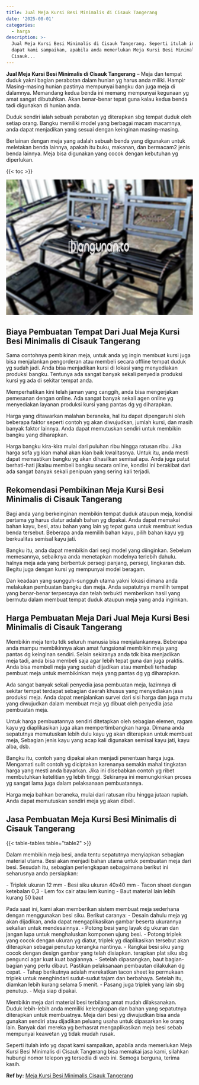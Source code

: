 ```yaml
---
title: Jual Meja Kursi Besi Minimalis di Cisauk Tangerang
date: '2025-08-01'
categories:
  - harga
description: >-
  Jual Meja Kursi Besi Minimalis di Cisauk Tangerang. Seperti itulah info yg
  dapat kami sampaikan, apabila anda memerlukan Meja Kursi Besi Minimalis di
  Cisauk...
---
```


**Jual Meja Kursi Besi Minimalis di Cisauk Tangerang** – Meja dan tempat duduk yakni bagian perabotan dalam hunian yg harus anda miliki. Hampir Masing-masing hunian pastinya mempunyai bangku dan juga meja di dalamnya. Memandang kedua benda ini memang mempunyai kegunaan yg amat sangat dibutuhkan. Akan benar-benar tepat guna kalau kedua benda tadi digunakan di hunian anda.

Duduk sendiri ialah sebuah perabotan yg diterapkan sbg tempat duduk oleh setiap orang. Bangku memiliki model yang berbagai macam macamnya, anda dapat menjadikan yang sesuai dengan keinginan masing-masing.

Berlainan dengan meja yang adalah sebuah benda yang digunakan untuk meletakan benda lainnya, apakah itu buku, makanan, dan bermacam2 jenis benda lainnya. Meja bisa digunakan yang cocok dengan kebutuhan yg diperlukan.

{{< toc >}}

![Jual Meja Kursi Besi Minimalis di Cisauk Tangerang](/images/jual-meja-besi-murah20.png)

## Biaya Pembuatan Tempat Dari Jual Meja Kursi Besi Minimalis di Cisauk Tangerang

Sama contohnya pembikinan meja, untuk anda yg ingin membuat kursi juga bisa menjalankan pengorderan atau membeli secara offline tempat duduk yg sudah jadi. Anda bisa menjadikan kursi di lokasi yang menyediakan produksi bangku. Tentunya ada sangat banyak sekali penyedia produksi kursi yg ada di sekitar tempat anda.

Memperhatikan kini telah jaman yang canggih, anda bisa mengerjakan pemesanan dengan online. Ada sangat banyak sekali agen online yg menyediakan layanan produksi kursi yang pantas dg yg diharapkan.

Harga yang ditawarkan malahan beraneka, hal itu dapat dipengaruhi oleh beberapa faktor seperti contoh yg akan diwujudkan, jumlah kursi, dan masih banyak faktor lainnya. Anda dapat memutuskan sendiri untuk membikin bangku yang diharapkan.

Harga bangku kira-kira mulai dari puluhan ribu hingga ratusan ribu. Jika harga sofa yg kian mahal akan kian baik kwalitasnya. Untuk itu, anda mesti dapat memastikan bangku yg akan dihasilkan semisal apa. Anda juga patut berhati-hati jikalau membeli bangku secara online, kondisi ini berakibat dari ada sangat banyak sekali penipuan yang sering kali terjadi.

## Rekomendasi Pembikinan Meja Kursi Besi Minimalis di Cisauk Tangerang

Bagi anda yang berkeinginan membikin tempat duduk ataupun meja, kondisi pertama yg harus diatur adalah bahan yg dipakai. Anda dapat memakai bahan kayu, besi, atau bahan yang lain yg tepat guna untuk membuat kedua benda tersebut. Beberapa anda memilih bahan kayu, pilih bahan kayu yg berkualitas semisal kayu jati.

Bangku itu, anda dapat membikin dari segi model yang diinginkan. Sebelum memesannya, sebaiknya anda menetapkan modelnya terlebih dahulu. halnya meja ada yang berbentuk persegi panjang, persegi, lingkaran dsb. Begitu juga dengan kursi yg mempunyai model beragam.

Dan keadaan yang sungguh-sungguh utama yakni lokasi dimana anda melakukan pembuatan bangku dan meja. Anda sepatutnya memilih tempat yang benar-benar terpercaya dan telah terbukti memberikan hasil yang bermutu dalam membuat tempat duduk ataupun meja yang anda inginkan.

## Harga Pembuatan Meja Dari Jual Meja Kursi Besi Minimalis di Cisauk Tangerang

Membikin meja tentu tdk seluruh manusia bisa menjalankannya. Beberapa anda mampu membikinnya akan amat fungsional membikin meja yang pantas dg keinginan sendiri. Selain sekiranya anda tdk bisa menjadikan meja tadi, anda bisa membeli saja agar lebih tepat guna dan juga praktis. Anda bisa membeli meja yang sudah dijadikan atau membeli terhadap pembuat meja untuk membikinkan meja yang pantas dg yg diharapkan.

Ada sangat banyak sekali penyedia jasa pembuatan meja, lazimnya di sekitar tempat terdapat sebagian daerah khusus yang menyediakan jasa produksi meja. Anda dapat menjalankan survei dari sisi harga dan juga mutu yang diwujudkan dalam membuat meja yg dibuat oleh penyedia jasa pembuatan meja.

Untuk harga pembuatannya sendiri ditetapkan oleh sebagian elemen, ragam kayu yg diaplikasikan juga akan mempertimbangkan harga. Dimana anda sepatutnya memutuskan lebih dulu kayu yg akan diterapkan untuk membuat meja, Sebagian jenis kayu yang acap kali digunakan semisal kayu jati, kayu alba, dsb.

Bangku itu, contoh yang dipakai akan menjadi penentuan harga juga. Mengamati sulit contoh yg diciptakan karenanya semakin mahal tingkatan harga yang mesti anda bayarkan. Jika ini disebabkan contoh yg ribet membutuhkan ketelitian yg lebih tinggi. Sekiranya ini memungkinkan proses yg sangat lama juga dalam pelaksanaan pembuatannya.

Harga meja bahkan beraneka, mulai dari ratusan ribu hingga jutaan rupiah. Anda dapat memutuskan sendiri meja yg akan dibeli.

## Jasa Pembuatan Meja Kursi Besi Minimalis di Cisauk Tangerang

{{< table-tables table="table2" >}}

Dalam membikin meja besi, anda tentu sepatutnya menyiapkan sebagian material utama. Besi akan menjadi bahan utama untuk pembuatan meja dari besi. Sesudah itu, sebagian perlengkapan sebagaimana berikut ini seharusnya anda persiapkan:

\- Triplek ukuran 12 mm - Besi siku ukuran 40x40 mm - Tacon sheet dengan ketebalan 0,3 - Lem fox cair atau lem kuning - Baut material lain lebih kurang 50 baut

Pada saat ini, kami akan memberikan sistem membuat meja sederhana dengan menggunakan besi siku. Berikut caranya: - Desain dahulu meja yg akan dijadikan, anda dapat mengaplikasikan gambar beserta ukurannya sekalian untuk mendesainnya. - Potong besi yang layak dg ukuran dan jangan lupa untuk menghaluskan komponen ujung besi. - Potong triplek yang cocok dengan ukuran yg diatur, triplek yg diaplikasikan tersebut akan diterapkan sebagai penutup kerangka nantinya. - Rangkai besi siku yang cocok dengan design gambar yang telah disiapkan. terapkan plat siku sbg pengunci agar kuat kuat bagiannya. - Setelah dipasangkan, baut bagian-bagian yang perlu dibaut. Pastikan pelaksanaan pembautan dilakukan dg cepat. - Tahap berikutnya adalah merekatkan tacon sheet ke permukaan triplek untuk menghindari sudut-sudut tajam dan berbahaya. Setelah itu, diamkan lebih kurang selama 5 menit. - Pasang juga triplek yang lain sbg penutup. - Meja siap dipakai.

Membikin meja dari material besi terbilang amat mudah dilaksanakan. Duduk lebih-lebih anda memiliki kelengkapan dan bahan yang sepatutnya diterapkan untuk membuatnya. Meja dari besi yg diwujudkan bisa anda gunakan sendiri atau dijadikan peluang usaha untuk dipasarkan ke orang lain. Banyak dari mereka yg berhasrat mengaplikasikan meja besi sebab mempunyai keawetan yg tidak mudah rusak.

Seperti itulah info yg dapat kami sampaikan, apabila anda memerlukan Meja Kursi Besi Minimalis di Cisauk Tangerang bisa memakai jasa kami, silahkan hubungi nomor telepon yg tersedia di web ini. Semoga berguna, terima kasih.

**Ref by:** [Meja Kursi Besi Minimalis Cisauk Tangerang](https://id.wikipedia.org/wiki/Meja)
